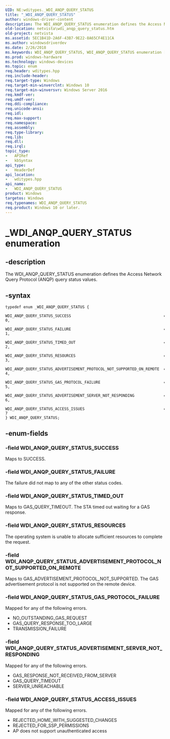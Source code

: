 ```yaml
---
UID: NE:wditypes._WDI_ANQP_QUERY_STATUS
title: "_WDI_ANQP_QUERY_STATUS"
author: windows-driver-content
description: The WDI_ANQP_QUERY_STATUS enumeration defines the Access Network Query Protocol (ANQP) query status values.
old-location: netvista\wdi_anqp_query_status.htm
old-project: netvista
ms.assetid: 5EC1B41D-2A6F-43B7-9E22-8A65CF4E11CA
ms.author: windowsdriverdev
ms.date: 2/26/2018
ms.keywords: WDI_ANQP_QUERY_STATUS, WDI_ANQP_QUERY_STATUS enumeration [Network Drivers Starting with Windows Vista], WDI_ANQP_QUERY_STATUS_ACCESS_ISSUES, WDI_ANQP_QUERY_STATUS_ADVERTISEMENT_PROTOCOL_NOT_SUPPORTED_ON_REMOTE, WDI_ANQP_QUERY_STATUS_ADVERTISEMENT_SERVER_NOT_RESPONDING, WDI_ANQP_QUERY_STATUS_FAILURE, WDI_ANQP_QUERY_STATUS_GAS_PROTOCOL_FAILURE, WDI_ANQP_QUERY_STATUS_RESOURCES, WDI_ANQP_QUERY_STATUS_SUCCESS, WDI_ANQP_QUERY_STATUS_TIMED_OUT, _WDI_ANQP_QUERY_STATUS, netvista.wdi_anqp_query_status, netvista.wifi_anqp_query_status, wditypes/WDI_ANQP_QUERY_STATUS, wditypes/WDI_ANQP_QUERY_STATUS_ACCESS_ISSUES, wditypes/WDI_ANQP_QUERY_STATUS_ADVERTISEMENT_PROTOCOL_NOT_SUPPORTED_ON_REMOTE, wditypes/WDI_ANQP_QUERY_STATUS_ADVERTISEMENT_SERVER_NOT_RESPONDING, wditypes/WDI_ANQP_QUERY_STATUS_FAILURE, wditypes/WDI_ANQP_QUERY_STATUS_GAS_PROTOCOL_FAILURE, wditypes/WDI_ANQP_QUERY_STATUS_RESOURCES, wditypes/WDI_ANQP_QUERY_STATUS_SUCCESS, wditypes/WDI_ANQP_QUERY_STATUS_TIMED_OUT
ms.prod: windows-hardware
ms.technology: windows-devices
ms.topic: enum
req.header: wditypes.hpp
req.include-header: 
req.target-type: Windows
req.target-min-winverclnt: Windows 10
req.target-min-winversvr: Windows Server 2016
req.kmdf-ver: 
req.umdf-ver: 
req.ddi-compliance: 
req.unicode-ansi: 
req.idl: 
req.max-support: 
req.namespace: 
req.assembly: 
req.type-library: 
req.lib: 
req.dll: 
req.irql: 
topic_type:
-	APIRef
-	kbSyntax
api_type:
-	HeaderDef
api_location:
-	wditypes.hpp
api_name:
-	WDI_ANQP_QUERY_STATUS
product: Windows
targetos: Windows
req.typenames: WDI_ANQP_QUERY_STATUS
req.product: Windows 10 or later.
---
```


# _WDI_ANQP_QUERY_STATUS enumeration


## -description


The WDI_ANQP_QUERY_STATUS enumeration defines the Access Network Query Protocol (ANQP) query status values.


## -syntax


````
typedef enum _WDI_ANQP_QUERY_STATUS { 
  WDI_ANQP_QUERY_STATUS_SUCCESS                                         = 0,
  WDI_ANQP_QUERY_STATUS_FAILURE                                         = 1,
  WDI_ANQP_QUERY_STATUS_TIMED_OUT                                       = 2,
  WDI_ANQP_QUERY_STATUS_RESOURCES                                       = 3,
  WDI_ANQP_QUERY_STATUS_ADVERTISEMENT_PROTOCOL_NOT_SUPPORTED_ON_REMOTE  = 4,
  WDI_ANQP_QUERY_STATUS_GAS_PROTOCOL_FAILURE                            = 5,
  WDI_ANQP_QUERY_STATUS_ADVERTISEMENT_SERVER_NOT_RESPONDING             = 6,
  WDI_ANQP_QUERY_STATUS_ACCESS_ISSUES                                   = 7
} WDI_ANQP_QUERY_STATUS;
````


## -enum-fields




### -field WDI_ANQP_QUERY_STATUS_SUCCESS

Maps to SUCCESS.


### -field WDI_ANQP_QUERY_STATUS_FAILURE

The failure did not map to any of the other status codes.


### -field WDI_ANQP_QUERY_STATUS_TIMED_OUT

  Maps to GAS_QUERY_TIMEOUT. The STA timed out waiting for a GAS response.


### -field WDI_ANQP_QUERY_STATUS_RESOURCES

The operating system is unable to allocate sufficient resources to complete the request.


### -field WDI_ANQP_QUERY_STATUS_ADVERTISEMENT_PROTOCOL_NOT_SUPPORTED_ON_REMOTE

Maps to GAS_ADVERTISEMENT_PROTOCOL_NOT_SUPPORTED. The GAS advertisement protocol is not supported on the remote device. 


### -field WDI_ANQP_QUERY_STATUS_GAS_PROTOCOL_FAILURE

Mapped for any of the following errors.

<ul>
<li>NO_OUTSTANDING_GAS_REQUEST</li>
<li>GAS_QUERY_RESPONSE_TOO_LARGE</li>
<li>TRANSMISSION_FAILURE</li>
</ul>

### -field WDI_ANQP_QUERY_STATUS_ADVERTISEMENT_SERVER_NOT_RESPONDING

Mapped for any of the following errors.

<ul>
<li>GAS_RESPONSE_NOT_RECEIVED_FROM_SERVER</li>
<li>GAS_QUERY_TIMEOUT</li>
<li>SERVER_UNREACHABLE</li>
</ul>

### -field WDI_ANQP_QUERY_STATUS_ACCESS_ISSUES

Mapped for any of the following errors.

<ul>
<li>REJECTED_HOME_WITH_SUGGESTED_CHANGES</li>
<li>REJECTED_FOR_SSP_PERMISSIONS</li>
<li>AP does not support unauthenticated access</li>
</ul>
